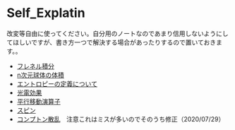 # Self_Explatin
改変等自由に使ってください。自分用のノートなのであまり信用しないようにしてほしいですが、書き方一つで解決する場合があったりするので置いておきます。。

- [フレネル積分](フレネル積分.pdf)
- [n次元球体の体積](n次元球体の体積.pdf)
- [エントロピーの定義について](entropy.pdf)
- [光電効果](photonelectriceffect.pdf)
- [平行移動演算子](平行移動演算子.pdf)
- [スピン](spin.pdf)
- [コンプトン散乱](compton.pdf)　注意これはミスが多いのでそのうち修正（2020/07/29）
